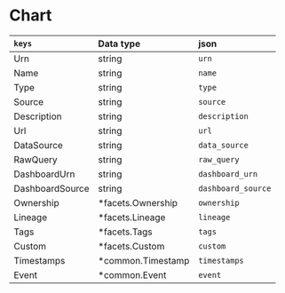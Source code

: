 # Chart

| `keys` | Data type | json |
| :--- | :---- | :-- |
|Urn  | string | `urn` |
|Name | string | `name` |
|Type  | string | `type` |
|Source| string | `source` |
|Description |string | `description` |
|Url | string | `url` |
|DataSource | string | `data_source` |
|RawQuery | string | `raw_query` |
|DashboardUrn| string |   `dashboard_urn` |
|DashboardSource| string | `dashboard_source` |
|Ownership |*facets.Ownership | `ownership` |
|Lineage | *facets.Lineage| `lineage` |
|Tags | *facets.Tags | `tags` |
|Custom | *facets.Custom | `custom` |
|Timestamps | *common.Timestamp | `timestamps` |
|Event | *common.Event | `event` |
